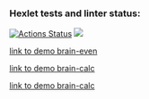 ### Hexlet tests and linter status:
[![Actions Status](https://github.com/vlad37419/php-project-lvl1/workflows/hexlet-check/badge.svg)](https://github.com/vlad37419/php-project-lvl1/actions)
<a href="https://codeclimate.com/github/codeclimate/codeclimate/maintainability"><img src="https://api.codeclimate.com/v1/badges/a99a88d28ad37a79dbf6/maintainability" /></a>

<a target="_blank" href="https://asciinema.org/a/mNA7Ys8Y3h8rKMEeSluq3ICYY">link to demo brain-even<a>

<a target="_blank" href="https://asciinema.org/a/f8Jrdt9xVTU4HSaRpjBxingU3">link to demo brain-calc<a>

<a target="_blank" href="https://asciinema.org/a/RnAs79nIYTqspScZ6SrehW9tf">link to demo brain-calc<a>